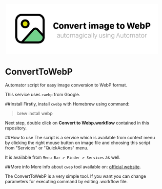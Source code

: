 <p align="center">
   <img src="Logo.png" width="500" max-width="90%" alt="ConvertToWebP Logo">
</p>

# ConvertToWebP
Automator script for easy image conversion to WebP format.

This service uses `cwebp` from Google.


##Install
Firstly, install `cwebp` with Homebrew using command:
> brew install webp

Next step, double click on **Convert to Webp.workflow** contained in this repository.

##How to use
The script is a service which is available from context menu by clicking the right mouse button on image file and choosing this script from "Services" or "QuickActions" menu.

It is available from `Menu Bar > Finder > Services` as well.

##More info
More info about `cwep` tool available on: [official website](https://developers.google.com/speed/webp/docs/cwebp).

The ConvertToWebP is a very simple tool. If you want you can change parameters for executing command by editing .workflow file.